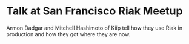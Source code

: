 <!--
name: riak-at-kiip
version : "0.1"
title : "Scaling Riak at Keep"
description: "Set expectations and assess initial confidence."
license : "Vimeo"
-->

<!-- @section -->

# Talk at San Francisco Riak Meetup

Armon Dadgar and Mitchell Hashimoto of Kiip tell how they use Riak in production and how they got where they are now.

<!-- @asset, "contentType": "outlearn/video", "provider": "vimeo", "url": "http://player.vimeo.com/video/42744689" -->
